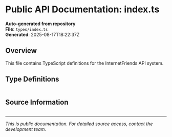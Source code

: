 # Public API Documentation: index.ts

**Auto-generated from repository**  
**File**: `types/index.ts`  
**Generated**: 2025-08-17T18:22:37Z

## Overview

This file contains TypeScript definitions for the InternetFriends API system.

## Type Definitions

```typescript

```

## Source Information

```json

```

---
*This is public documentation. For detailed source access, contact the development team.*
